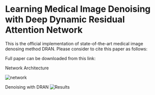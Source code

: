 # Learning Medical Image Denoising with Deep Dynamic Residual Attention Network

This is the official implementation of state-of-the-art medical image denosing method DRAN. Please consider to cite this paper as follows:

Full paper can be downloaded from this link:

Network Architecture

<img src = "https://user-images.githubusercontent.com/15001857/101247318-24858a00-3743-11eb-97eb-1fd5c2f93ce0.png" alt="network">

Denoising with DRAN
<img src = "https://user-images.githubusercontent.com/15001857/101247318-24858a00-3743-11eb-97eb-1fd5c2f93ce0.png" alt="Results">


